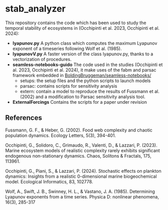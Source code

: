 # stab_analyzer
This repository contains the code which has been used to study the temporal stability of ecosystems in (Occhipinti et al. 2023, Occhipinti et al. 2024):
- **lyapunov.py** A python class which computes the maximum Lyapunov exponent of a timeseries following Wolf et al. (1985).
- **lyapunovV.py** A faster version of the class lyapunov.py, thanks to a vectorization of procedures.
- **seamless-notebooks-guido** The code used in the studies (Occhipinti et al. 2023, Occhipinti et al. 2024), it make uses of the fabm and parsac framework embedded in [BoldingBruggeman/seamless-notebooks/](https://github.com/BoldingBruggeman/seamless-notebooks/)
  - setups: the setup files and the python scripts to launch models
  - parsac: contains scripts for sensitivity analysis
  - extern: contain a model to reproduce the results of Fussmann et al. (2002) and a modification to Parsac sensitivity analysis tool.
- **ExternalForcings** Contains the scripts for a paper under revision 



## References
Fussmann, G. F., & Heber, G. (2002). Food web complexity and chaotic population dynamics. Ecology Letters, 5(3), 394-401.

Occhipinti, G., Solidoro, C., Grimaudo, R., Valenti, D., & Lazzari, P. (2023). Marine ecosystem models of realistic complexity rarely exhibits significant endogenous non-stationary dynamics. Chaos, Solitons & Fractals, 175, 113961.

Occhipinti, G., Piani, S., & Lazzari, P. (2024). Stochastic effects on plankton dynamics: Insights from a realistic 0-dimensional marine biogeochemical model. Ecological Informatics, 83, 102778.

Wolf, A., Swift, J. B., Swinney, H. L., & Vastano, J. A. (1985). Determining Lyapunov exponents from a time series. Physica D: nonlinear phenomena, 16(3), 285-317
